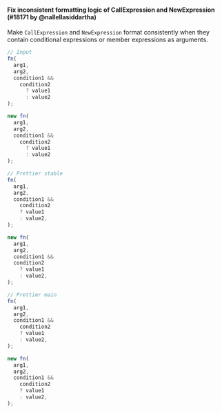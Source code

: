 #### Fix inconsistent formatting logic of CallExpression and NewExpression (#18171 by @nallellasiddartha)

Make `CallExpression` and `NewExpression` format consistently when they contain conditional expressions or member expressions as arguments.

<!-- prettier-ignore -->
```jsx
// Input
fn(
  arg1,
  arg2,
  condition1 &&
    condition2
      ? value1
      : value2
);

new fn(
  arg1,
  arg2,
  condition1 &&
    condition2
      ? value1
      : value2
);

// Prettier stable
fn(
  arg1,
  arg2,
  condition1 &&
    condition2
    ? value1
    : value2,
);

new fn(
  arg1,
  arg2,
  condition1 &&
  condition2
    ? value1
    : value2,
);

// Prettier main
fn(
  arg1,
  arg2,
  condition1 &&
    condition2
    ? value1
    : value2,
);

new fn(
  arg1,
  arg2,
  condition1 &&
    condition2
    ? value1
    : value2,
);
```
